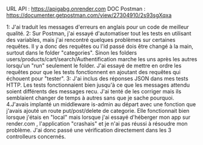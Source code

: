 URL API : https://apigabg.onrender.com
DOC Postman : https://documenter.getpostman.com/view/27304910/2s93sgXqxa

1: J'ai traduit les messages d'erreurs en anglais pour un code de meilleur qualité.
2: Sur Postman, j'ai essayé d'automatiser tout les tests en utilisant des variables, mais j'ai rencontré quelques problèmes sur certaines requêtes.
Il y a donc des requêtes ou l'id passé dois être changé à la main, surtout dans le folder "categories". Sinon les folders users/products/cart/search/Authentification marche
les uns après les autres lorsqu'un "run" seulement le folder. J'ai essayé de mettre en ordre les requêtes pour que les tests fonctionnent en ajoutant des requêtes qui échouent pour "tester".
3: J'ai inclus des réponses JSON dans mes tests HTTP. Les tests fonctionnaient bien jusqu'à ce que les messages attendu soient différents des messages recu. J'ai tenté de les corriger
mais ils semblaient changer de temps à autres sans que je sache pourquoi.
4.J'avais implanté un middleware is-admin au départ avec une fonction que j'avais ajouté un route put/post/delete de categorie. Elle fonctionnait bien lorsque j'étais en "local" mais lorsque j'ai essayé d'héberger mon app sur render.com , l'application "crashais" et je n'ai pas réussi à résoudre mon problème. J'ai donc passé une vérification directement dans les 3 controlleurs concernés.